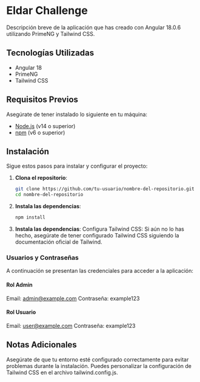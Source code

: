 # Eldar Challenge

Descripción breve de la aplicación que has creado con Angular 18.0.6 utilizando PrimeNG y Tailwind CSS.

## Tecnologías Utilizadas

- Angular 18
- PrimeNG
- Tailwind CSS

## Requisitos Previos

Asegúrate de tener instalado lo siguiente en tu máquina:

- [Node.js](https://nodejs.org/) (v14 o superior)
- [npm](https://www.npmjs.com/) (v6 o superior)

## Instalación

Sigue estos pasos para instalar y configurar el proyecto:

1. **Clona el repositorio**:

   ```bash
   git clone https://github.com/tu-usuario/nombre-del-repositorio.git
   cd nombre-del-repositorio

2. **Instala las dependencias**:
    ```bash
    npm install
3. **Instala las dependencias**:
    Configura Tailwind CSS: Si aún no lo has hecho, asegúrate de tener configurado Tailwind CSS siguiendo la documentación oficial de Tailwind.

### Usuarios y Contraseñas
A continuación se presentan las credenciales para acceder a la aplicación:

#### Rol Admin
Email: admin@example.com
Contraseña: example123
#### Rol Usuario
Email: user@example.com
Contraseña: example123

## Notas Adicionales
Asegúrate de que tu entorno esté configurado correctamente para evitar problemas durante la instalación.
Puedes personalizar la configuración de Tailwind CSS en el archivo tailwind.config.js.
